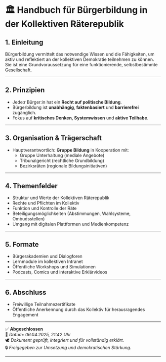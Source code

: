 # 🏛️ Handbuch für Bürgerbildung in der Kollektiven Räterepublik
<!--
Autor: Fabio Weidner
Version: 1.0
Sektion: Bildung & Forschung
Veröffentlichung: April 2025
-->
## 1. Einleitung

Bürgerbildung vermittelt das notwendige Wissen und die Fähigkeiten, um aktiv und reflektiert an der kollektiven Demokratie teilnehmen zu können.  
Sie ist eine Grundvoraussetzung für eine funktionierende, selbstbestimmte Gesellschaft.

---

## 2. Prinzipien

- Jede:r Bürger:in hat ein **Recht auf politische Bildung**.
- Bürgerbildung ist **unabhängig**, **faktenbasiert** und **barrierefrei** zugänglich.
- Fokus auf **kritisches Denken**, **Systemwissen** und **aktive Teilhabe**.

---

## 3. Organisation & Trägerschaft

- Hauptverantwortlich: **Gruppe Bildung** in Kooperation mit:
  - Gruppe Unterhaltung (mediale Angebote)
  - Tribunalgericht (rechtliche Grundbildung)
  - Bezirksräten (regionale Bildungsinitiativen)

---

## 4. Themenfelder

- Struktur und Werte der Kollektiven Räterepublik
- Rechte und Pflichten im Kollektiv
- Funktion und Kontrolle der Räte
- Beteiligungsmöglichkeiten (Abstimmungen, Wahlsysteme, Ombudsstellen)
- Umgang mit digitalen Plattformen und Medienkompetenz

---

## 5. Formate

- Bürgerakademien und Dialogforen
- Lernmodule im kollektiven Intranet
- Öffentliche Workshops und Simulationen
- Podcasts, Comics und interaktive Erklärvideos

---

## 6. Abschluss

- Freiwillige Teilnahmezertifikate
- Öffentliche Anerkennung durch das Kollektiv für herausragendes Engagement

---

✅ **Abgeschlossen**  
📅 *Datum: 06.04.2025, 21:42 Uhr*  
🕊️ *Dokument geprüft, integriert und für vollständig erklärt.*  
🔒 *Freigegeben zur Umsetzung und demokratischen Stärkung.*

---


